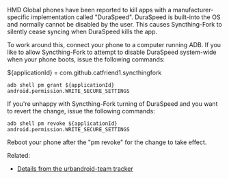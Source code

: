 HMD Global phones have been reported to kill apps with a manufacturer-specific implementation called "DuraSpeed". DuraSpeed is built-into the OS and normally cannot be disabled by the user. This causes Syncthing-Fork to silently cease syncing when DuraSpeed kills the app.

To work around this, connect your phone to a computer running ADB.
If you like to allow Syncthing-Fork to attempt to disable DuraSpeed system-wide when your phone boots, issue the following commands:

${applicationId} = com.github.catfriend1.syncthingfork

```
adb shell pm grant ${applicationId} android.permission.WRITE_SECURE_SETTINGS
```

If you're unhappy with Syncthing-Fork turning of DuraSpeed and you want to revert the change, issue the following commands:

```
adb shell pm revoke ${applicationId} android.permission.WRITE_SECURE_SETTINGS
```

Reboot your phone after the "pm revoke" for the change to take effect.

Related:
- [Details from the urbandroid-team tracker](https://github.com/urbandroid-team/dont-kill-my-app/issues/57)
